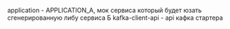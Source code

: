 application - APPLICATION_A, мок сервиса который будет юзать сгенерированную либу сервиса Б
kafka-client-api - api кафка стартера


